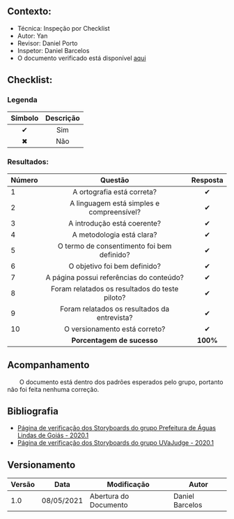 ## Contexto:	
 - Técnica: Inspeção por Checklist
 - Autor: Yan
 - Revisor: Daniel Porto
 - Inspetor: Daniel Barcelos
 - O documento verificado está disponível [aqui](../../design-ava-dese/nivel-1/storyboards/resultado-ava-storyboard.md)

## Checklist:

### Legenda 

|Símbolo|Descrição|
|:-:|:-:|
|✔|Sim|
|✖|Não|

### Resultados:
|Número|Questão|Resposta|
|:-|:-:|:-:|
|1|A ortografia está correta?|✔|
|2|A linguagem está simples e compreensível?|✔|
|3|A introdução está coerente?|✔|
|4|A metodologia está clara?|✔|
|5|O termo de consentimento foi bem definido?|✔|
|6|O objetivo foi bem definido?|✔|
|7|A página possui referências do conteúdo?|✔|
|8|Foram relatados os resultados do teste piloto?|✔|
|9|Foram relatados os resultados da entrevista?|✔|
|10|O versionamento está correto?|✔|
||**Porcentagem de sucesso**|**100%**|

## Acompanhamento
&emsp;&emsp;O documento está dentro dos padrões esperados pelo grupo, portanto não foi feita nenhuma correção.

## Bibliografia

- [Página de verificação dos Storyboards do grupo Prefeitura de Águas Lindas de Goiás - 2020.1](https://interacao-humano-computador.github.io/2020.1-Prefeiturade-Aguas-Lindas-de-Goias/verificacao/veri_storyboard/)
- [Página de verificação dos Storyboards do grupo UVaJudge - 2020.1](https://interacao-humano-computador.github.io/2020.1-UVaJudge/entrega_7/verificacao/storyboard/)

## Versionamento
|Versão|Data|Modificação|Autor|
|--|--|--|--|
|1.0|08/05/2021|Abertura do Documento|Daniel Barcelos|